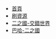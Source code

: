 * [首頁](/)
* [刷資源](resources.md)
* [二之國-交錯世界](https://2worlds.netmarble.com/tw)
* [巴哈-二之國](https://forum.gamer.com.tw/B.php?bsn=37619)
